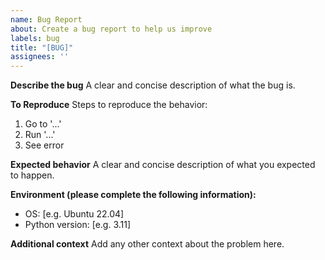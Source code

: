 ```yaml
---
name: Bug Report
about: Create a bug report to help us improve
labels: bug
title: "[BUG]"
assignees: ''
---
```


**Describe the bug**
A clear and concise description of what the bug is.

**To Reproduce**
Steps to reproduce the behavior:
1. Go to '...'
2. Run '...'
3. See error

**Expected behavior**
A clear and concise description of what you expected to happen.

**Environment (please complete the following information):**
- OS: [e.g. Ubuntu 22.04]
- Python version: [e.g. 3.11]

**Additional context**
Add any other context about the problem here.
